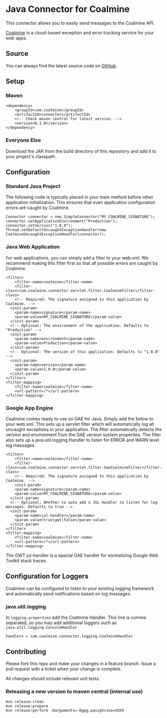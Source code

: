 Java Connector for Coalmine
===========================

This connector allows you to easily send messages to the Coalmine API.

[Coalmine](https://www.getcoalmine.com) is a cloud-based exception and error tracking service for your web apps.

Source
------

You can always find the latest source code on [GitHub](https://github.com/coalmine/coalmine_java).

Setup
-----

### Maven

    <dependency>
        <groupId>com.coalmine</groupId>
        <artifactId>connector</artifactId>
        <!-- Check maven central for latest version. -->
        <version>0.1.0</version>
    </dependency>

### Everyone Else

Download the JAR from the build directory of this repository and add it to your project's classpath.

Configuration
-------------

### Standard Java Project

The following code is typically placed in your main method before other application initialization. This ensures that even application configuration errors are caught by Coalmine.

    Connector connector = new SimpleConnector("MY_COALMINE_SIGNATURE");
    connector.setApplicationEnvironment("Production");
    connector.setVersion("1.0.0");
    Thread.setDefaultUncaughtExceptionHandler(new CoalmineUncaughtExceptionHandler(connector));

### Java Web Application

For web applications, you can simply add a filter to your web.xml. We recommend making this filter first so that all possible errors are caught by Coalmine.

    <filter>
        <filter-name>coalmine</filter-name>
        <filter-class>com.coalmine.connector.servlet.filter.CoalmineFilter</filter-class>
        <!-- Required: The signature assigned to this application by Coalmine. -->
      <init-param>
        <param-name>signature</param-name>
        <param-value>MY_COALMINE_SIGNATURE</param-value>
      </init-param>
      <!-- Optional: The environment of the application. Defaults to "Production" -->
      <init-param>
        <param-name>environment</param-name>
        <param-value>Production</param-value>
      </init-param>
      <!-- Optional: The version of this application. Defaults to "1.0.0" -->
      <init-param>
        <param-name>version</param-name>
        <param-value>1.0.0</param-value>
      </init-param>
    </filter>
    <filter-mapping>
        <filter-name>coalmine</filter-name>
        <url-pattern>/*</url-pattern>
    </filter-mapping>

### Google App Engine

Coalmine comes ready to use on GAE for Java. Simply add the below to your web.xml. This sets up a servlet filter which will automatically log all uncaught exceptions in your application. The filter automatically detects the version and environment from the GAE version system properties. The filter also sets up a java.util.logging.Handler to listen for ERROR and WARN level log messages.

    <filter>
        <filter-name>coalmine</filter-name>
        <filter-class>com.coalmine.connector.servlet.filter.GaeCoalmineFilter</filter-class>
        <!-- Required: The signature assigned to this application by Coalmine. -->
        <init-param>
        <param-name>signature</param-name>
        <param-value>MY_COALMINE_SIGNATURE</param-value>
      </init-param>
      <!-- Optional: Whether to auto add a JUL Handler to listen for log messages. Defaults to true -->
      <init-param>
        <param-name>jul-handler</param-name>
        <param-value>true|gwt|false</param-value>
      </init-param>
    </filter>
    <filter-mapping>
        <filter-name>coalmine</filter-name>
        <url-pattern>/*</url-pattern>
    </filter-mapping>

The GWT jul-handler is a special GAE handler for normalizing Google Web Toolkit stack traces.

Configuration for Loggers
-------------------------

Coalmine can be configured to listen to your existing logging framework and automatically send notifications based on log messages.

### java.util.logging

In `logging.properties` add the Coalmine Handler. This line is comma separated, so you may add additional loggers such as `java.util.logging.ConsoleHandler`

    handlers = com.coalmine.connector.logging.CoalmineHandler

Contributing
------------

Please fork this repo and make your changes in a feature branch. Issue a pull request with a ticket when your change is complete.

All changes should include relevant unit tests.

### Releasing a new version to maven central (internal use)

    mvn release:clean
    mvn release:prepare
    mvn release:perform -Darguments=-Dgpg.passphrase=XXXX
